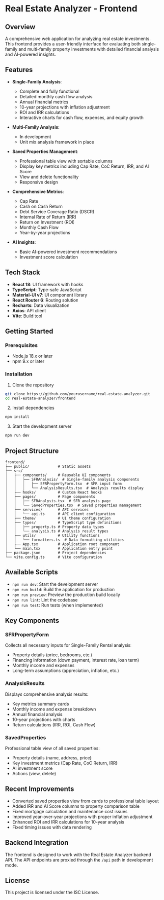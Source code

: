 # Real Estate Analyzer - Frontend

## Overview
A comprehensive web application for analyzing real estate investments. This frontend provides a user-friendly interface for evaluating both single-family and multi-family property investments with detailed financial analysis and AI-powered insights.

## Features
- **Single-Family Analysis**: 
  - Complete and fully functional
  - Detailed monthly cash flow analysis
  - Annual financial metrics
  - 10-year projections with inflation adjustment
  - ROI and IRR calculations
  - Interactive charts for cash flow, expenses, and equity growth

- **Multi-Family Analysis**: 
  - In development
  - Unit mix analysis framework in place

- **Saved Properties Management**:
  - Professional table view with sortable columns
  - Display key metrics including Cap Rate, CoC Return, IRR, and AI Score
  - View and delete functionality
  - Responsive design

- **Comprehensive Metrics**: 
  - Cap Rate
  - Cash on Cash Return
  - Debt Service Coverage Ratio (DSCR)
  - Internal Rate of Return (IRR)
  - Return on Investment (ROI)
  - Monthly Cash Flow
  - Year-by-year projections

- **AI Insights**: 
  - Basic AI-powered investment recommendations 
  - Investment score calculation

## Tech Stack
- **React 18**: UI framework with hooks
- **TypeScript**: Type-safe JavaScript
- **Material-UI v7**: UI component library
- **React Router 6**: Routing solution
- **Recharts**: Data visualization
- **Axios**: API client
- **Vite**: Build tool

## Getting Started

### Prerequisites
- Node.js 18.x or later
- npm 9.x or later

### Installation

1. Clone the repository
```bash
git clone https://github.com/yourusername/real-estate-analyzer.git
cd real-estate-analyzer/frontend
```

2. Install dependencies
```bash
npm install
```

3. Start the development server
```bash
npm run dev
```

## Project Structure
```
frontend/
├── public/             # Static assets
├── src/
│   ├── components/     # Reusable UI components
│   │   ├── SFRAnalysis/  # Single-family analysis components
│   │   │   ├── SFRPropertyForm.tsx  # SFR input form
│   │   │   └── AnalysisResults.tsx  # Analysis results display
│   ├── hooks/          # Custom React hooks
│   ├── pages/          # Page components
│   │   ├── SFRAnalysis.tsx  # SFR analysis page
│   │   └── SavedProperties.tsx  # Saved properties management
│   ├── services/       # API services
│   │   └── api.ts      # API client configuration
│   ├── theme/          # UI theme configuration
│   ├── types/          # TypeScript type definitions
│   │   ├── property.ts # Property data types
│   │   └── analysis.ts # Analysis result types
│   ├── utils/          # Utility functions
│   │   └── formatters.ts  # Data formatting utilities
│   ├── App.tsx         # Application root component
│   └── main.tsx        # Application entry point
├── package.json        # Project dependencies
└── vite.config.ts      # Vite configuration
```

## Available Scripts
- `npm run dev`: Start the development server
- `npm run build`: Build the application for production
- `npm run preview`: Preview the production build locally
- `npm run lint`: Lint the codebase
- `npm run test`: Run tests (when implemented)

## Key Components

### SFRPropertyForm
Collects all necessary inputs for Single-Family Rental analysis:
- Property details (price, bedrooms, etc.)
- Financing information (down payment, interest rate, loan term)
- Monthly income and expenses
- Long-term assumptions (appreciation, inflation, etc.)

### AnalysisResults
Displays comprehensive analysis results:
- Key metrics summary cards
- Monthly income and expense breakdown
- Annual financial analysis
- 10-year projections with charts
- Return calculations (IRR, ROI, Cash Flow)

### SavedProperties
Professional table view of all saved properties:
- Property details (name, address, price)
- Key investment metrics (Cap Rate, CoC Return, IRR)
- AI investment score
- Actions (view, delete)

## Recent Improvements
- Converted saved properties view from cards to professional table layout
- Added IRR and AI Score columns to property comparison table
- Fixed mortgage calculation and maintenance cost issues
- Improved year-over-year projections with proper inflation adjustment
- Enhanced ROI and IRR calculations for 10-year analysis
- Fixed timing issues with data rendering

## Backend Integration
The frontend is designed to work with the Real Estate Analyzer backend API. The API endpoints are proxied through the `/api` path in development mode.

## License
This project is licensed under the ISC License.
